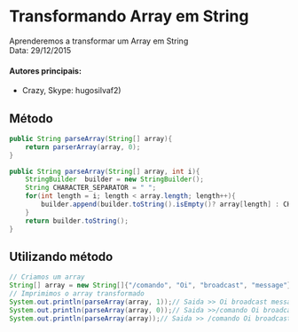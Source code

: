# Transformando Array em String
  Aprenderemos a transformar um Array em String  
  Data: 29/12/2015  

#### Autores principais:
* Crazy, Skype: hugosilvaf2)

## Método
```Java
public String parseArray(String[] array){
	return parserArray(array, 0);
}

public String parseArray(String[] array, int i){
	StringBuilder  builder = new StringBuilder();
	String CHARACTER_SEPARATOR = " ";
	for(int length = i; length < array.length; length++){
		builder.append(builder.toString().isEmpty()? array[length] : CHARACTER_SEPARATOR + array[length]);
	}
	return builder.toString();
}
```
## Utilizando método
```Java
// Criamos um array
String[] array = new String[]{"/comando", "Oi", "broadcast", "message"};
// Imprimimos o array transformado
System.out.println(parseArray(array, 1));// Saida >> Oi broadcast message
System.out.println(parseArray(array, 0));// Saida >>/comando Oi broadcast message
System.out.println(parseArray(array));// Saida >> /comando Oi broadcast message
```

